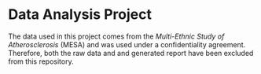 Data Analysis Project
=====================

The data used in this project comes from the _Multi-Ethnic Study of
Atherosclerosis_ (MESA) and was used under a confidentiality agreement.
Therefore, both the raw data and and generated report have been excluded from
this repository.
